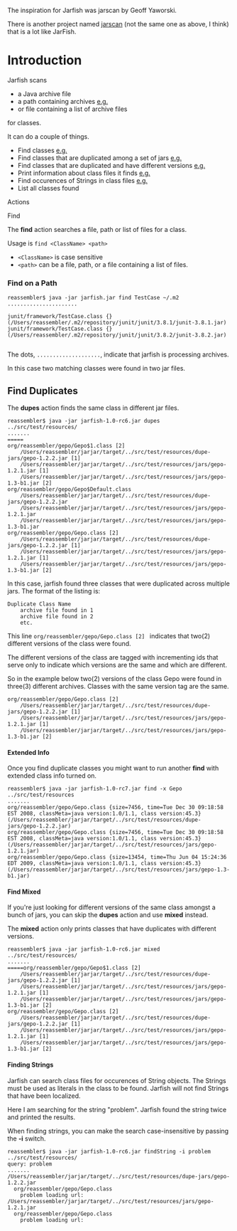 The inspiration for Jarfish was jarscan by Geoff Yaworski.

There is another project named [jarscan](http://jarscan.dev.java.net/) (not the same one as above, I think) that is a lot like JarFish.


# Introduction #

Jarfish scans
  * a Java archive file
  * a path containing archives [e.g.](Intro#Find_on_a_Path.md)
  * or file containing a list of archive files

for classes.




It can do a couple of things.
  * Find classes [e.g.](Intro#Find_on_a_Path.md)
  * Find classes that are duplicated among a set of jars [e.g.](Intro#Find_Duplicates.md)
  * Find classes that are duplicated and have different versions [e.g.](Intro#Find_Mixed.md)
  * Print information about class files it finds [e.g.](Intro#Extended_Info.md)
  * Find occurences of Strings in class files [e.g.](Intro#Finding_Strings.md)
  * List all classes found



Actions

Find

The **find** action searches a file, path or list of files for a class.

Usage is `find <ClassName> <path>`

  * `<ClassName>` is case sensitive
  * `<path>` can be a file, path, or a file containing a list of files.

### Find on a Path ###
```
reassembler$ java -jar jarfish.jar find TestCase ~/.m2
......................

junit/framework/TestCase.class {} (/Users/reassembler/.m2/repository/junit/junit/3.8.1/junit-3.8.1.jar)
junit/framework/TestCase.class {} (/Users/reassembler/.m2/repository/junit/junit/3.8.2/junit-3.8.2.jar)


```


The dots, ` .................... `, indicate that jarfish is processing archives.

In this case two matching classes were found in two jar files.

## Find Duplicates ##
The **dupes** action finds the same class in different jar files.

```
reassembler$ java -jar jarfish-1.0-rc6.jar dupes ../src/test/resources/
.......
=====
org/reassembler/gepo/Gepo$1.class [2]                            
    /Users/reassembler/jarjar/target/../src/test/resources/dupe-jars/gepo-1.2.2.jar [1]
    /Users/reassembler/jarjar/target/../src/test/resources/jars/gepo-1.2.1.jar [1]
    /Users/reassembler/jarjar/target/../src/test/resources/jars/gepo-1.3-b1.jar [2]
org/reassembler/gepo/Gepo$Default.class
    /Users/reassembler/jarjar/target/../src/test/resources/dupe-jars/gepo-1.2.2.jar
    /Users/reassembler/jarjar/target/../src/test/resources/jars/gepo-1.2.1.jar
    /Users/reassembler/jarjar/target/../src/test/resources/jars/gepo-1.3-b1.jar
org/reassembler/gepo/Gepo.class [2]
    /Users/reassembler/jarjar/target/../src/test/resources/dupe-jars/gepo-1.2.2.jar [1]
    /Users/reassembler/jarjar/target/../src/test/resources/jars/gepo-1.2.1.jar [1]
    /Users/reassembler/jarjar/target/../src/test/resources/jars/gepo-1.3-b1.jar [2]

```

In this case, jarfish found three classes that were duplicated across multiple jars. The format of the listing is:
```
Duplicate Class Name
    archive file found in 1
    archive file found in 2
    etc.
```


This line `org/reassembler/gepo/Gepo.class [2] ` indicates that two(2) different versions of the class were found.

The different versions of the class are tagged with incrementing ids that serve only to indicate which versions are the same and which are different.

So in the example below two(2) versions of the class Gepo were found in three(3) different archives. Classes with the same version tag are the same.
```
org/reassembler/gepo/Gepo.class [2]
    /Users/reassembler/jarjar/target/../src/test/resources/dupe-jars/gepo-1.2.2.jar [1]
    /Users/reassembler/jarjar/target/../src/test/resources/jars/gepo-1.2.1.jar [1]
    /Users/reassembler/jarjar/target/../src/test/resources/jars/gepo-1.3-b1.jar [2]
```

#### Extended Info ####
Once you find duplicate classes you might want to run another **find** with extended class info turned on.

```
reassembler$ java -jar jarfish-1.0-rc7.jar find -x Gepo  ../src/test/resources
.......
org/reassembler/gepo/Gepo.class {size=7456, time=Tue Dec 30 09:18:58 EST 2008, classMeta=java version:1.0/1.1, class version:45.3} (/Users/reassembler/jarjar/target/../src/test/resources/dupe-jars/gepo-1.2.2.jar)
org/reassembler/gepo/Gepo.class {size=7456, time=Tue Dec 30 09:18:58 EST 2008, classMeta=java version:1.0/1.1, class version:45.3} (/Users/reassembler/jarjar/target/../src/test/resources/jars/gepo-1.2.1.jar)
org/reassembler/gepo/Gepo.class {size=13454, time=Thu Jun 04 15:24:36 EDT 2009, classMeta=java version:1.0/1.1, class version:45.3} (/Users/reassembler/jarjar/target/../src/test/resources/jars/gepo-1.3-b1.jar)

```


#### Find Mixed ####
If you're just looking for different versions of the same class amongst a bunch of jars, you can skip the **dupes** action and use **mixed** instead.

The **mixed** action only prints classes that have duplicates with different versions.

```
reassembler$ java -jar jarfish-1.0-rc6.jar mixed  ../src/test/resources/
.......
=====org/reassembler/gepo/Gepo$1.class [2]
    /Users/reassembler/jarjar/target/../src/test/resources/dupe-jars/gepo-1.2.2.jar [1]
    /Users/reassembler/jarjar/target/../src/test/resources/jars/gepo-1.2.1.jar [1]
    /Users/reassembler/jarjar/target/../src/test/resources/jars/gepo-1.3-b1.jar [2]
org/reassembler/gepo/Gepo.class [2]
    /Users/reassembler/jarjar/target/../src/test/resources/dupe-jars/gepo-1.2.2.jar [1]
    /Users/reassembler/jarjar/target/../src/test/resources/jars/gepo-1.2.1.jar [1]
    /Users/reassembler/jarjar/target/../src/test/resources/jars/gepo-1.3-b1.jar [2]
```

#### Finding Strings ####
Jarfish can search class files for occurences of String objects. The Strings must be used as literals in the class to be found. Jarfish will not find Strings that have been localized.

Here I am searching for the string "problem". Jarfish found the string twice and printed the results.

When finding strings, you can make the search case-insensitive by passing the **-i** switch.

```
reassembler$ java -jar jarfish-1.0-rc6.jar findString -i problem ../src/test/resources/
query: problem
.......
/Users/reassembler/jarjar/target/../src/test/resources/dupe-jars/gepo-1.2.2.jar
  org/reassembler/gepo/Gepo.class
    problem loading url: 
/Users/reassembler/jarjar/target/../src/test/resources/jars/gepo-1.2.1.jar
  org/reassembler/gepo/Gepo.class
    problem loading url: 
```